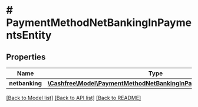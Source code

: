 # # PaymentMethodNetBankingInPaymentsEntity

## Properties

Name | Type | Description | Notes
------------ | ------------- | ------------- | -------------
**netbanking** | [**\Cashfree\Model\PaymentMethodNetBankingInPaymentsEntityNetbanking**](PaymentMethodNetBankingInPaymentsEntityNetbanking.md) |  | [optional]

[[Back to Model list]](../../README.md#models) [[Back to API list]](../../README.md#endpoints) [[Back to README]](../../README.md)
